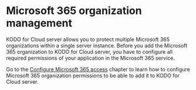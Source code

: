 # Microsoft 365 organization management

KODO for Cloud server allows you to protect multiple Microsoft 365 organizations within a single server instance. Before you add the Microsoft 365 organization to KODO for Cloud server, you have to configure all required permissions of your application in the Microsoft 365 service. 

Go to the [Configure Microsoft 365 access](https://storware.gitbook.io/kodo-for-cloud-office365/deployment/microsoft-365-organization-management/configure-microsoft-365-access) chapter to learn how to configure Microsoft 365 organization permissions to be able to add it to KODO for Cloud server.

